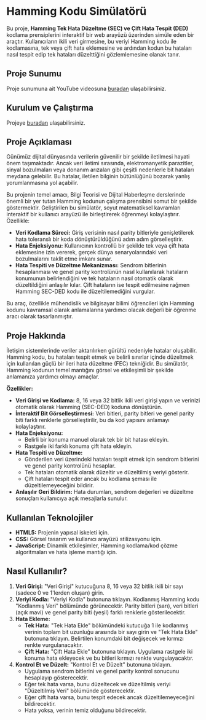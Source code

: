 # Hamming Kodu Simülatörü

Bu proje, **Hamming Tek Hata Düzeltme (SEC) ve Çift Hata Tespit (DED)** kodlama prensiplerini interaktif bir web arayüzü üzerinden simüle eden bir araçtır. Kullanıcıların ikili veri girmesine, bu veriyi Hamming kodu ile kodlamasına, tek veya çift hata eklemesine ve ardından kodun bu hataları nasıl tespit edip tek hataları düzelttiğini gözlemlemesine olanak tanır.

## Proje Sunumu
Proje sunumuna ait YouTube videosuna [buradan](https://www.youtube.com/watch?v=DDAdMSyhcKc) ulaşabilirsiniz.

## Kurulum ve Çalıştırma

Projeye [buradan](https://mlkyzgt.github.io/Hamming_Code_Simulator/) ulaşabilirsiniz.

## Proje Açıklaması

Günümüz dijital dünyasında verilerin güvenilir bir şekilde iletilmesi hayati önem taşımaktadır. Ancak veri iletimi sırasında, elektromanyetik parazitler, sinyal bozulmaları veya donanım arızaları gibi çeşitli nedenlerle bit hataları meydana gelebilir. Bu hatalar, iletilen bilginin bütünlüğünü bozarak yanlış yorumlanmasına yol açabilir.

Bu projenin temel amacı, Bilgi Teorisi ve Dijital Haberleşme derslerinde önemli bir yer tutan Hamming kodunun çalışma prensibini somut bir şekilde göstermektir. Geliştirilen bu simülatör, soyut matematiksel kavramları interaktif bir kullanıcı arayüzü ile birleştirerek öğrenmeyi kolaylaştırır. Özellikle:

* **Veri Kodlama Süreci:** Giriş verisinin nasıl parity bitleriyle genişletilerek hata toleranslı bir koda dönüştürüldüğünü adım adım görselleştirir.
* **Hata Enjeksiyonu:** Kullanıcının kontrollü bir şekilde tek veya çift hata eklemesine izin vererek, gerçek dünya senaryolarındaki veri bozulmalarını taklit etme imkanı sunar.
* **Hata Tespiti ve Düzeltme Mekanizması:** Sendrom bitlerinin hesaplanması ve genel parity kontrolünün nasıl kullanılarak hataların konumunun belirlendiğini ve tek hataların nasıl otomatik olarak düzeltildiğini anlaşılır kılar. Çift hataların ise tespit edilmesine rağmen Hamming SEC-DED kodu ile düzeltilemediğini vurgular.

Bu araç, özellikle mühendislik ve bilgisayar bilimi öğrencileri için Hamming kodunu kavramsal olarak anlamalarına yardımcı olacak değerli bir öğrenme aracı olarak tasarlanmıştır.

## Proje Hakkında

İletişim sistemlerinde veriler aktarılırken gürültü nedeniyle hatalar oluşabilir. Hamming kodu, bu hataları tespit etmek ve belirli sınırlar içinde düzeltmek için kullanılan güçlü bir ileri hata düzeltme (FEC) tekniğidir. Bu simülatör, Hamming kodunun temel mantığını görsel ve etkileşimli bir şekilde anlamanıza yardımcı olmayı amaçlar.

**Özellikler:**

* **Veri Girişi ve Kodlama:** 8, 16 veya 32 bitlik ikili veri girişi yapın ve verinizi otomatik olarak Hamming (SEC-DED) koduna dönüştürün.
* **İnteraktif Bit Görselleştirmesi:** Veri bitleri, parity bitleri ve genel parity biti farklı renklerle görselleştirilir, bu da kod yapısını anlamayı kolaylaştırır.
* **Hata Enjeksiyonu:**
    * Belirli bir konuma manuel olarak tek bir bit hatası ekleyin.
    * Rastgele iki farklı konuma çift hata ekleyin.
* **Hata Tespiti ve Düzeltme:**
    * Gönderilen veri üzerindeki hataları tespit etmek için sendrom bitlerini ve genel parity kontrolünü hesaplar.
    * Tek hataları otomatik olarak düzeltir ve düzeltilmiş veriyi gösterir.
    * Çift hataları tespit eder ancak bu kodlama şeması ile düzeltilemeyeceğini bildirir.
* **Anlaşılır Geri Bildirim:** Hata durumları, sendrom değerleri ve düzeltme sonuçları kullanıcıya açık mesajlarla sunulur.

## Kullanılan Teknolojiler

* **HTML5:** Projenin yapısal iskeleti için.
* **CSS:** Görsel tasarım ve kullanıcı arayüzü stilizasyonu için.
* **JavaScript:** Dinamik etkileşimler, Hamming kodlama/kod çözme algoritmaları ve hata işleme mantığı için.

## Nasıl Kullanılır?

1.  **Veri Girişi:** "Veri Girişi" kutucuğuna 8, 16 veya 32 bitlik ikili bir sayı (sadece 0 ve 1'lerden oluşan) girin.
2.  **Veriyi Kodla:** "Veriyi Kodla" butonuna tıklayın. Kodlanmış Hamming kodu "Kodlanmış Veri" bölümünde görünecektir. Parity bitleri (sarı), veri bitleri (açık mavi) ve genel parity biti (yeşil) farklı renklerle gösterilecektir.
3.  **Hata Ekleme:**
    * **Tek Hata:** "Tek Hata Ekle" bölümündeki kutucuğa 1 ile kodlanmış verinin toplam bit uzunluğu arasında bir sayı girin ve "Tek Hata Ekle" butonuna tıklayın. Belirtilen konumdaki bit değişecek ve kırmızı renkte vurgulanacaktır.
    * **Çift Hata:** "Çift Hata Ekle" butonuna tıklayın. Uygulama rastgele iki konuma hata ekleyecek ve bu bitleri kırmızı renkte vurgulayacaktır.
4.  **Kontrol Et ve Düzelt:** "Kontrol Et ve Düzelt" butonuna tıklayın.
    * Uygulama sendrom bitlerini ve genel parity kontrol sonucunu hesaplayıp gösterecektir.
    * Eğer tek hata varsa, bunu düzeltecek ve düzeltilmiş veriyi "Düzeltilmiş Veri" bölümünde gösterecektir.
    * Eğer çift hata varsa, bunu tespit edecek ancak düzeltilemeyeceğini bildirecektir.
    * Hata yoksa, verinin temiz olduğunu bildirecektir.

